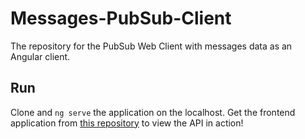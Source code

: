 # Messages-PubSub-Client
The repository for the PubSub Web Client with messages data as an Angular client. 

## Run
Clone and `ng serve` the application on the localhost. 
Get the frontend application from [this repository](https://github.com/RenaudVancoillie/Messages-PubSub-Server) to view the API in action!
